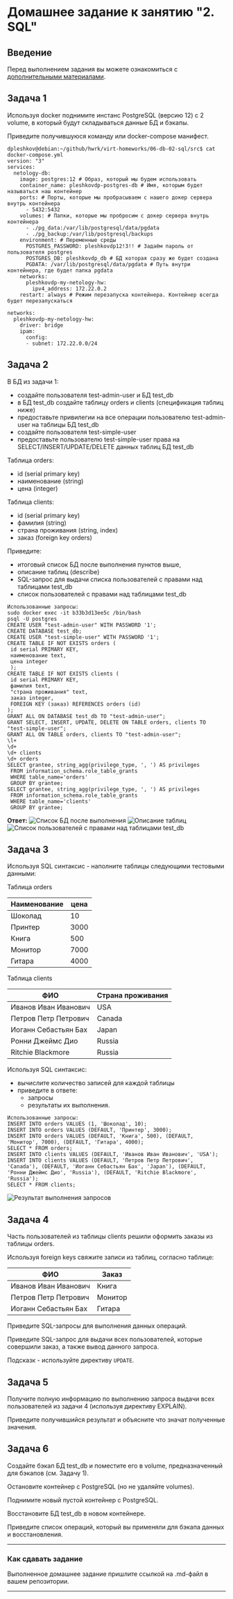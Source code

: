 # Домашнее задание к занятию "2. SQL"

## Введение

Перед выполнением задания вы можете ознакомиться с 
[дополнительными материалами](https://github.com/netology-code/virt-homeworks/blob/virt-11/additional/README.md).

## Задача 1

Используя docker поднимите инстанс PostgreSQL (версию 12) c 2 volume, 
в который будут складываться данные БД и бэкапы.

Приведите получившуюся команду или docker-compose манифест.
```
dpleshkov@debian:~/github/hwrk/virt-homeworks/06-db-02-sql/src$ cat docker-compose.yml 
version: "3"
services:
  netology-db:
    image: postgres:12 # Образ, который мы будем использовать
    container_name: pleshkovdp-postgres-db # Имя, которым будет называться наш контейнер
    ports: # Порты, которые мы пробрасываем с нашего докер сервера внутрь контейнера
      - 5432:5432
    volumes: # Папки, которые мы пробросим с докер сервера внутрь контейнера
      - ./pg_data:/var/lib/postgresql/data/pgdata
      - ./pg_backup:/var/lib/postgresql/backups
    environment: # Переменные среды
      POSTGRES_PASSWORD: pleshkovdp12!3!! # Задаём пароль от пользователя postgres
      POSTGRES_DB: pleshkovdp_db # БД которая сразу же будет создана
      PGDATA: /var/lib/postgresql/data/pgdata # Путь внутри контейнера, где будет папка pgdata
    networks:
      pleshkovdp-my-netology-hw:
        ipv4_address: 172.22.0.2
    restart: always # Режим перезапуска контейнера. Контейнер всегда будет перезапускаться

networks:
  pleshkovdp-my-netology-hw:
    driver: bridge
    ipam:
      config:
      - subnet: 172.22.0.0/24
```


## Задача 2

В БД из задачи 1: 
- создайте пользователя test-admin-user и БД test_db
- в БД test_db создайте таблицу orders и clients (спeцификация таблиц ниже)
- предоставьте привилегии на все операции пользователю test-admin-user на таблицы БД test_db
- создайте пользователя test-simple-user  
- предоставьте пользователю test-simple-user права на SELECT/INSERT/UPDATE/DELETE данных таблиц БД test_db

Таблица orders:
- id (serial primary key)
- наименование (string)
- цена (integer)

Таблица clients:
- id (serial primary key)
- фамилия (string)
- страна проживания (string, index)
- заказ (foreign key orders)

Приведите:
- итоговый список БД после выполнения пунктов выше,
- описание таблиц (describe)
- SQL-запрос для выдачи списка пользователей с правами над таблицами test_db
- список пользователей с правами над таблицами test_db

```
Использованные запросы:
sudo docker exec -it b33b3d13ee5c /bin/bash
psql -U postgres
CREATE USER "test-admin-user" WITH PASSWORD '1';
CREATE DATABASE test_db;
CREATE USER "test-simple-user" WITH PASSWORD '1';
CREATE TABLE IF NOT EXISTS orders (
 id serial PRIMARY KEY,
 наименование text,
 цена integer
 );
CREATE TABLE IF NOT EXISTS clients (
 id serial PRIMARY KEY,
 фамилия text,
 "страна проживания" text, 
 заказ integer,
 FOREIGN KEY (заказ) REFERENCES orders (id)
);
GRANT ALL ON DATABASE test_db TO "test-admin-user";
GRANT SELECT, INSERT, UPDATE, DELETE ON TABLE orders, clients TO "test-simple-user";
GRANT ALL ON TABLE orders, clients TO "test-admin-user";
\l+
\d+
\d+ clients
\d+ orders
SELECT grantee, string_agg(privilege_type, ', ') AS privileges
 FROM information_schema.role_table_grants 
 WHERE table_name='orders'   
 GROUP BY grantee;
SELECT grantee, string_agg(privilege_type, ', ') AS privileges
 FROM information_schema.role_table_grants 
 WHERE table_name='clients'   
 GROUP BY grantee;
```
**Ответ:**
![Список БД после выполнения](assets/task2_tables.png)
![Описание таблиц](assets/tables_description.png)
![Список пользователей с правами над таблицами test_db](assets/users_privelegies.png)

## Задача 3

Используя SQL синтаксис - наполните таблицы следующими тестовыми данными:

Таблица orders

|Наименование|цена|
|------------|----|
|Шоколад| 10 |
|Принтер| 3000 |
|Книга| 500 |
|Монитор| 7000|
|Гитара| 4000|

Таблица clients

|ФИО|Страна проживания|
|------------|----|
|Иванов Иван Иванович| USA |
|Петров Петр Петрович| Canada |
|Иоганн Себастьян Бах| Japan |
|Ронни Джеймс Дио| Russia|
|Ritchie Blackmore| Russia|

Используя SQL синтаксис:
- вычислите количество записей для каждой таблицы 
- приведите в ответе:
    - запросы 
    - результаты их выполнения.

```
Использованные запросы:
INSERT INTO orders VALUES (1, 'Шоколад', 10);
INSERT INTO orders VALUES (DEFAULT, 'Принтер', 3000);
INSERT INTO orders VALUES (DEFAULT, 'Книга', 500), (DEFAULT, 'Монитор', 7000), (DEFAULT, 'Гитара', 4000);
SELECT * FROM orders;
INSERT INTO clients VALUES (DEFAULT, 'Иванов Иван Иванович', 'USA');
INSERT INTO clients VALUES (DEFAULT, 'Петров Петр Петрович', 'Canada'), (DEFAULT, 'Иоганн Себастьян Бах', 'Japan'), (DEFAULT, 'Ронни Джеймс Дио', 'Russia'), (DEFAULT, 'Ritchie Blackmore', 'Russia');
SELECT * FROM clients;
```
![Результат выполнения запросов](assets/Task3_result.png)

## Задача 4

Часть пользователей из таблицы clients решили оформить заказы из таблицы orders.

Используя foreign keys свяжите записи из таблиц, согласно таблице:

|ФИО|Заказ|
|------------|----|
|Иванов Иван Иванович| Книга |
|Петров Петр Петрович| Монитор |
|Иоганн Себастьян Бах| Гитара |

Приведите SQL-запросы для выполнения данных операций.

Приведите SQL-запрос для выдачи всех пользователей, которые совершили заказ, а также вывод данного запроса.
 
Подсказк - используйте директиву `UPDATE`.

## Задача 5

Получите полную информацию по выполнению запроса выдачи всех пользователей из задачи 4 
(используя директиву EXPLAIN).

Приведите получившийся результат и объясните что значат полученные значения.

## Задача 6

Создайте бэкап БД test_db и поместите его в volume, предназначенный для бэкапов (см. Задачу 1).

Остановите контейнер с PostgreSQL (но не удаляйте volumes).

Поднимите новый пустой контейнер с PostgreSQL.

Восстановите БД test_db в новом контейнере.

Приведите список операций, который вы применяли для бэкапа данных и восстановления. 

---

### Как cдавать задание

Выполненное домашнее задание пришлите ссылкой на .md-файл в вашем репозитории.

---
